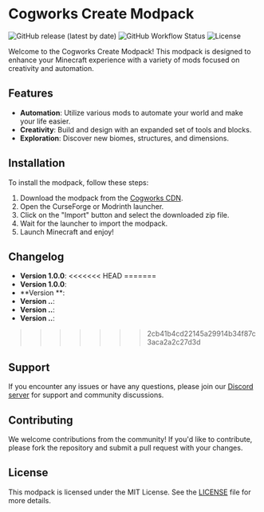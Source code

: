 # Cogworks Create Modpack

![GitHub release (latest by date)](https://img.shields.io/github/v/release/CogworksMC/CreateModpack)
![GitHub Workflow Status](https://img.shields.io/github/actions/workflow/status/CogworksMC/CreateModpack/release.yml)
![License](https://img.shields.io/github/license/CogworksMC/CreateModpack)

Welcome to the Cogworks Create Modpack! This modpack is designed to enhance your Minecraft experience with a variety of mods focused on creativity and automation.

## Features

- **Automation**: Utilize various mods to automate your world and make your life easier.
- **Creativity**: Build and design with an expanded set of tools and blocks.
- **Exploration**: Discover new biomes, structures, and dimensions.

## Installation

To install the modpack, follow these steps:

1. Download the modpack from the [Cogworks CDN](https://cdn.cogworksmc.com/modpacks/create-modpack.zip).
2. Open the CurseForge or Modrinth launcher.
3. Click on the "Import" button and select the downloaded zip file.
4. Wait for the launcher to import the modpack.
5. Launch Minecraft and enjoy!

## Changelog
- **Version 1.0.0**: 
<<<<<<< HEAD
=======
- **Version 1.0.0**: 
- **Version **: 
- **Version <!-- This is For the Github Runtime, It basically acts as a placeholder for the version -->..**: 
- **Version <!-- This is For the Github Runtime, It basically acts as a placeholder for the version -->..**: 
- **Version <!-- This is For the Github Runtime, It basically acts as a placeholder for the version -->..**: 
>>>>>>> 2cb41b4cd22145a29914b34f87c3aca2a2c27d3d


## Support

If you encounter any issues or have any questions, please join our [Discord server](https://cogworksmc.com/discord) for support and community discussions.

## Contributing

We welcome contributions from the community! If you'd like to contribute, please fork the repository and submit a pull request with your changes.

## License

This modpack is licensed under the MIT License. See the [LICENSE](LICENSE) file for more details.
